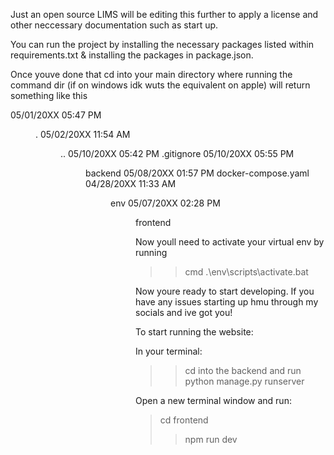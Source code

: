 Just an open source LIMS will be editing this further to apply a license and other neccessary documentation such as start up.

You can run the project by installing the necessary packages listed within requirements.txt & installing the packages in package.json. 

Once youve done that cd into your main directory where running the command dir (if on windows idk wuts the equivalent on apple) will return something like this 

05/01/20XX  05:47 PM    <DIR>          .
05/02/20XX  11:54 AM    <DIR>          ..
05/10/20XX  05:42 PM                   .gitignore
05/10/20XX  05:55 PM    <DIR>          backend
05/08/20XX  01:57 PM                   docker-compose.yaml
04/28/20XX  11:33 AM    <DIR>          env
05/07/20XX  02:28 PM    <DIR>          frontend

Now youll need to activate your virtual env by running

>>cmd
.\env\scripts\activate.bat

Now youre ready to start developing. If you have any issues starting up hmu through my socials and ive got you!

To start running the website:

In your terminal:

>>cd into the backend and run
python manage.py runserver

Open a new terminal window and run:
>cd frontend 
>>npm run dev
